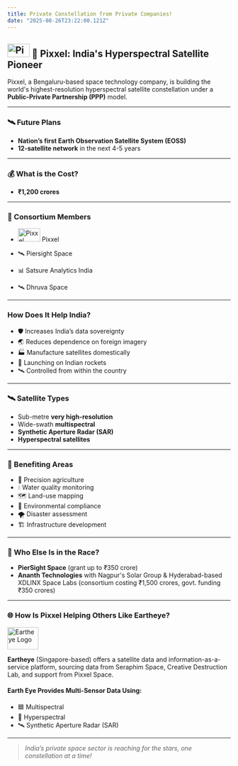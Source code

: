 ```yaml
---
title: Private Constellation from Private Companies!
date: "2025-08-26T23:22:00.121Z"
---
```




## <img src="https://upload.wikimedia.org/wikipedia/commons/e/e7/Pixxel_Logo_2.jpg" alt="Pixxel" height="30" width="50" />  🚀 Pixxel: India's Hyperspectral Satellite Pioneer

Pixxel, a Bengaluru-based space technology company, is building the world's highest-resolution hyperspectral satellite constellation under a **Public-Private Partnership (PPP)** model.

---

### 🛰️ Future Plans

- **Nation’s first Earth Observation Satellite System (EOSS)**
- **12-satellite network** in the next 4-5 years

---

### 💰 What is the Cost?

- **₹1,200 crores**

---

### 🤝 Consortium Members

- <img src="https://upload.wikimedia.org/wikipedia/commons/e/e7/Pixxel_Logo_2.jpg" alt="Pixxel" height="30" width="50" /> Pixxel 

- 🛰️ Piersight Space
- 📊 Satsure Analytics India
- 🛰️ Dhruva Space

---

### How Does It Help India?

- 🛡️ Increases India’s data sovereignty
- 🌏 Reduces dependence on foreign imagery
- 🏭 Manufacture satellites domestically
- 🚀 Launching on Indian rockets
- 🛰️ Controlled from within the country

---

### 🛰️ Satellite Types

- Sub-metre **very high-resolution**
- Wide-swath **multispectral**
- **Synthetic Aperture Radar (SAR)**
- **Hyperspectral satellites**

---

### 🌱 Benefiting Areas

- 🚜 Precision agriculture
- 💧 Water quality monitoring
- 🗺️ Land-use mapping
- 🌳 Environmental compliance
- 🌪️ Disaster assessment
- 🏗️ Infrastructure development

---

### 🏁 Who Else Is in the Race?

- **PierSight Space** (grant up to ₹350 crore)
- **Ananth Technologies** with Nagpur's Solar Group & Hyderabad-based XDLINX Space Labs (consortium costing ₹1,500 crores, govt. funding ₹350 crores)

---

### 🌐 How Is Pixxel Helping Others Like Eartheye?

<img src="https://creativedestructionlab.com/wp-content/uploads/2024/07/eath-eye.jpg" alt="Eartheye Logo" height="50" width="70" /> 

**Eartheye** (Singapore-based) offers a satellite data and information-as-a-service platform, sourcing data from Seraphim Space, Creative Destruction Lab, and support from Pixxel Space.

#### Earth Eye Provides Multi-Sensor Data Using:
- 🟦 Multispectral
- 🌈 Hyperspectral
- 🛰️ Synthetic Aperture Radar (SAR)

---

> _India’s private space sector is reaching for the stars, one constellation at a time!_

